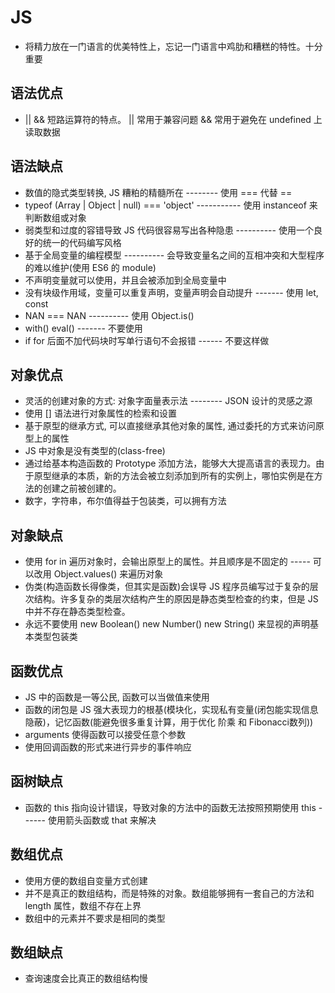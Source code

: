 <!--
 * @Author: x09898 coder_xujie@163.com
 * @Date: 2023-02-07 19:02:32
 * @LastEditors: xujie 1607526161@qq.com
 * @FilePath: \HTML-CSS-Javascript-\JAVAScript+ES6\JavaScript\JavaScript零散知识点\JS语言的设计优缺点.md
 * @Description: JS 语言在涉及设计层面的优缺点
-->
# JS

* 将精力放在一门语言的优美特性上，忘记一门语言中鸡肋和糟糕的特性。十分重要

## 语法优点

* || && 短路运算符的特点。 || 常用于兼容问题  && 常用于避免在 undefined 上读取数据

## 语法缺点

* 数值的隐式类型转换, JS 糟粕的精髓所在      --------    使用 === 代替 ==
* typeof (Array | Object | null) === 'object'    ----------- 使用 instanceof 来判断数组或对象
* 弱类型和过度的容错导致 JS 代码很容易写出各种隐患    ---------- 使用一个良好的统一的代码编写风格
* 基于全局变量的编程模型                      ---------- 会导致变量名之间的互相冲突和大型程序的难以维护(使用 ES6 的 module)
* 不声明变量就可以使用，并且会被添加到全局变量中
* 没有块级作用域，变量可以重复声明，变量声明会自动提升           ------- 使用 let, const
* NAN === NAN                  ---------- 使用 Object.is()
* with() eval()                ------- 不要使用
* if for 后面不加代码块时写单行语句不会报错    ------ 不要这样做

## 对象优点

* 灵活的创建对象的方式: 对象字面量表示法        -------- JSON 设计的灵感之源
* 使用 [] 语法进行对象属性的检索和设置
* 基于原型的继承方式, 可以直接继承其他对象的属性, 通过委托的方式来访问原型上的属性
* JS 中对象是没有类型的(class-free)
* 通过给基本构造函数的 Prototype 添加方法，能够大大提高语言的表现力。由于原型继承的本质，新的方法会被立刻添加到所有的实例上，哪怕实例是在方法的创建之前被创建的。
* 数字，字符串，布尔值得益于包装类，可以拥有方法

## 对象缺点

* 使用 for in 遍历对象时，会输出原型上的属性。并且顺序是不固定的 ----- 可以改用 Object.values() 来遍历对象
* 伪类(构造函数长得像类，但其实是函数)会误导 JS 程序员编写过于复杂的层次结构。许多复杂的类层次结构产生的原因是静态类型检查的约束，但是 JS 中并不存在静态类型检查。
* 永远不要使用 new Boolean() new Number() new String() 来显视的声明基本类型包装类

## 函数优点

* JS 中的函数是一等公民, 函数可以当做值来使用
* 函数的闭包是 JS 强大表现力的根基(模块化，实现私有变量(闭包能实现信息隐蔽)，记忆函数(能避免很多重复计算，用于优化 阶乘 和 Fibonacci数列))
* arguments 使得函数可以接受任意个参数
* 使用回调函数的形式来进行异步的事件响应

## 函树缺点

* 函数的 this 指向设计错误，导致对象的方法中的函数无法按照预期使用 this  ------ 使用箭头函数或 that 来解决

## 数组优点

* 使用方便的数组自变量方式创建
* 并不是真正的数组结构，而是特殊的对象。数组能够拥有一套自己的方法和 length 属性，数组不存在上界
* 数组中的元素并不要求是相同的类型

## 数组缺点

* 查询速度会比真正的数组结构慢
